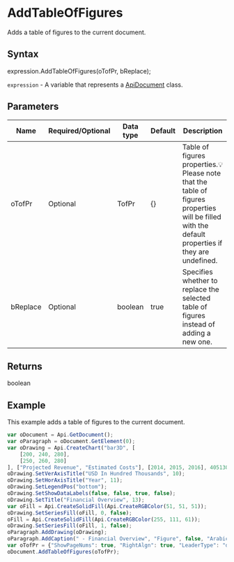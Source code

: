 # AddTableOfFigures

Adds a table of figures to the current document.

## Syntax

expression.AddTableOfFigures(oTofPr, bReplace);

`expression` - A variable that represents a [ApiDocument](../ApiDocument.md) class.

## Parameters

| **Name** | **Required/Optional** | **Data type** | **Default** | **Description** |
| ------------- | ------------- | ------------- | ------------- | ------------- |
| oTofPr | Optional | TofPr | {} | Table of figures properties.💡 Please note that the table of figures properties will be filled with the default properties if they are undefined. |
| bReplace | Optional | boolean | true | Specifies whether to replace the selected table of figures instead of adding a new one. |

## Returns

boolean

## Example

This example adds a table of figures to the current document.

```javascript
var oDocument = Api.GetDocument();
var oParagraph = oDocument.GetElement(0);
var oDrawing = Api.CreateChart("bar3D", [
	[200, 240, 280],
	[250, 260, 280]
], ["Projected Revenue", "Estimated Costs"], [2014, 2015, 2016], 4051300, 2347595, 24);
oDrawing.SetVerAxisTitle("USD In Hundred Thousands", 10);
oDrawing.SetHorAxisTitle("Year", 11);
oDrawing.SetLegendPos("bottom");
oDrawing.SetShowDataLabels(false, false, true, false);
oDrawing.SetTitle("Financial Overview", 13);
var oFill = Api.CreateSolidFill(Api.CreateRGBColor(51, 51, 51));
oDrawing.SetSeriesFill(oFill, 0, false);
oFill = Api.CreateSolidFill(Api.CreateRGBColor(255, 111, 61));
oDrawing.SetSeriesFill(oFill, 1, false);
oParagraph.AddDrawing(oDrawing);
oParagraph.AddCaption(" - Financial Overview", "Figure", false, "Arabic", false, undefined, "hyphen");
var oTofPr = {"ShowPageNums": true, "RightAlgn": true, "LeaderType": "dot", "FormatAsLinks": true, "BuildFrom": "Figure", "LabelNumber": true, "TofStyle": "distinctive"};
oDocument.AddTableOfFigures(oTofPr);
```
